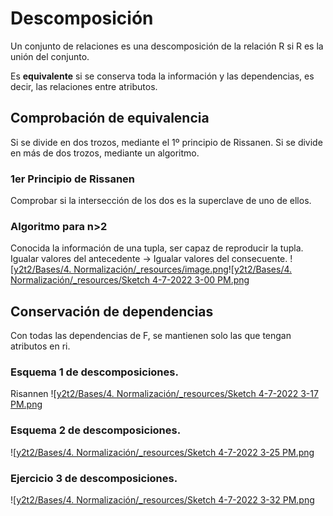 

# Descomposición
Un conjunto de relaciones es una descomposición de la relación R si R es la unión del conjunto.

Es **equivalente** si se conserva toda la información y las dependencias, es decir, las relaciones entre atributos.


## Comprobación de equivalencia

Si se divide en dos trozos, mediante el 1º principio de Rissanen.
Si se divide en más de dos trozos, mediante un algoritmo.


### 1er Principio de Rissanen

Comprobar si la intersección de los dos es la superclave de uno de ellos.


### Algoritmo para n>2

Conocida la información de una tupla, ser capaz de reproducir la tupla.
Igualar valores del antecedente → Igualar valores del consecuente.
![[y2t2/Bases/4. Normalización/_resources/image.png](_resources/image.png)![[y2t2/Bases/4. Normalización/_resources/Sketch 4-7-2022 3-00 PM.png](_resources/Sketch%204-7-2022%203-00%20PM.png)


## Conservación de dependencias

Con todas las dependencias de F, se mantienen solo las que tengan atributos en ri.


### Esquema 1 de descomposiciones.

Risannen
![[y2t2/Bases/4. Normalización/_resources/Sketch 4-7-2022 3-17 PM.png](_resources/Sketch%204-7-2022%203-17%20PM.png)


### Esquema 2 de descomposiciones.

![[y2t2/Bases/4. Normalización/_resources/Sketch 4-7-2022 3-25 PM.png](_resources/Sketch%204-7-2022%203-25%20PM.png)


### Ejercicio 3 de descomposiciones.

![[y2t2/Bases/4. Normalización/_resources/Sketch 4-7-2022 3-32 PM.png](_resources/Sketch%204-7-2022%203-32%20PM.png)
